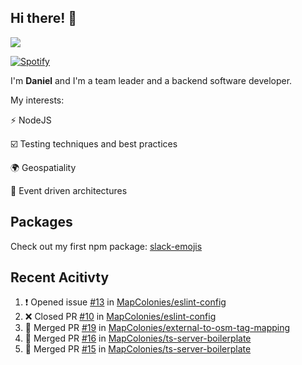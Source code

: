 ## Hi there! 👋

<p>
  <img src="https://github-readme-stats.vercel.app/api?username=syncush&theme=tokyonight">
</p>

[![Spotify](https://novatorem-rust.vercel.app/api/spotify)](https://open.spotify.com/user/syncush)

I'm **Daniel** and I'm a team leader and a backend software developer.

My interests:

⚡ NodeJS

☑️ Testing techniques and best practices

🌍 Geospatiality

🧠 Event driven architectures

## Packages
Check out my first npm package: [slack-emojis](https://www.npmjs.com/package/slack-emojis)

## Recent Acitivty
<!--START_SECTION:activity-->
1. ❗️ Opened issue [#13](https://github.com/MapColonies/eslint-config/issues/13) in [MapColonies/eslint-config](https://github.com/MapColonies/eslint-config)
2. ❌ Closed PR [#10](https://github.com/MapColonies/eslint-config/pull/10) in [MapColonies/eslint-config](https://github.com/MapColonies/eslint-config)
3. 🎉 Merged PR [#19](https://github.com/MapColonies/external-to-osm-tag-mapping/pull/19) in [MapColonies/external-to-osm-tag-mapping](https://github.com/MapColonies/external-to-osm-tag-mapping)
4. 🎉 Merged PR [#16](https://github.com/MapColonies/ts-server-boilerplate/pull/16) in [MapColonies/ts-server-boilerplate](https://github.com/MapColonies/ts-server-boilerplate)
5. 🎉 Merged PR [#15](https://github.com/MapColonies/ts-server-boilerplate/pull/15) in [MapColonies/ts-server-boilerplate](https://github.com/MapColonies/ts-server-boilerplate)
<!--END_SECTION:activity-->
